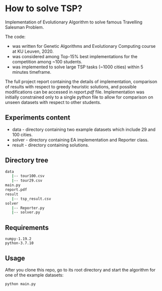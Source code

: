 # How to solve TSP?
Implementation of Evolutionary Algorithm to solve famous Travelling Salesman Problem.

The code:
* was written for Genetic Algorithms and Evolutionary Computing course at KU Leuven, 2020. 
* was considered among Top-15% best implementations for the competition among ~100 students.
* was implemented to solve large TSP tasks (~1000 cities) within 5 minutes timeframe.

The full project report containing the details of implementation, comparison of results with respect to greedy heuristic solutions, and possible modifications can be accessed in *report.pdf* file. Implementation was initially constrained only to a single python file to allow for comparison on unseen datasets with respect to other students.

## Experiments content
* data - directory containing two example datasets which include 29 and 100 cities.
* solver - directory containing EA implementation and Reporter class.  
* result - directory containing solutions.

## Directory tree
```bash
data
   |-- tour100.csv
   |-- tour29.csv
main.py
report.pdf
result
   |-- tsp_result.csv
solver
   |-- Reporter.py
   |-- solver.py
```  

## Requirements
```
numpy-1.19.2
python-3.7.10
```

## Usage
After you clone this repo, go to its root directory and start the algorithm for one of the example datasets:
```bash
python main.py
```

